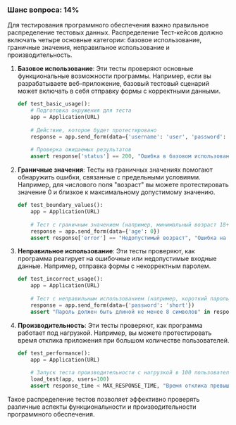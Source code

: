 ### Шанс вопроса: 14%

Для тестирования программного обеспечения важно правильное распределение тестовых данных. Распределение Тест-кейсов должно включать четыре основные категории: базовое использование, граничные значения, неправильное использование и производительность.

1. **Базовое использование**: Эти тесты проверяют основные функциональные возможности программы. Например, если вы разрабатываете веб-приложение, базовый тестовый сценарий может включать в себя отправку формы с корректными данными.
   ```python
   def test_basic_usage():
       # Подготовка окружения для теста
       app = Application(URL)
       
       # Действие, которое будет протестировано
       response = app.send_form(data={'username': 'user', 'password': 'pass'})
       
       # Проверка ожидаемых результатов
       assert response['status'] == 200, "Ошибка в базовом использовании"
   ```

2. **Граничные значения**: Тесты на граничных значениях помогают обнаружить ошибки, связанные с предельными условиями. Например, для числового поля "возраст" вы можете протестировать значение 0 и близкое к максимальному допустимому значению.
   ```python
   def test_boundary_values():
       app = Application(URL)
       
       # Тест с граничным значением (например, минимальный возраст 18+)
       response = app.send_form(data={'age': 0})
       assert response['error'] == "Недопустимый возраст", "Ошибка на граничном значении"
   ```

3. **Неправильное использование**: Эти тесты проверяют, как программа реагирует на ошибочные или недопустимые входные данные. Например, отправка формы с некорректным паролем.
   ```python
   def test_incorrect_usage():
       app = Application(URL)
       
       # Тест с неправильным использованием (например, короткий пароль)
       response = app.send_form(data={'password': 'short'})
       assert "Пароль должен быть длиной не менее 8 символов" in response['errors'], "Ошибка в неправильном использовании"
   ```

4. **Производительность**: Эти тесты проверяют, как программа работает под нагрузкой. Например, вы можете протестировать время отклика приложения при большом количестве пользователей.
   ```python
   def test_performance():
       app = Application(URL)
       
       # Запуск теста производительности с нагрузкой в 100 пользователей
       load_test(app, users=100)
       assert response_time < MAX_RESPONSE_TIME, "Время отклика превышено"
   ```

Такое распределение тестов позволяет эффективно проверять различные аспекты функциональности и производительности программного обеспечения.